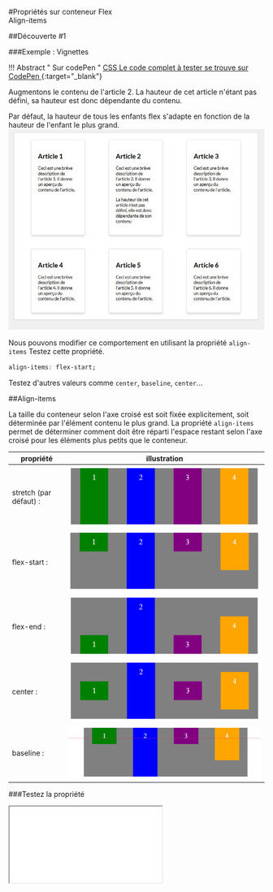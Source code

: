 #Propriétés sur conteneur Flex<br>Align-items

##Découverte #1

###Exemple : Vignettes

!!! Abstract " Sur codePen "
    [<span class="editCpLong">CSS</span>  Le code complet à tester se trouve sur CodePen ](https://codepen.io/Flolec/pen/rNXvaoR){:target="_blank"}  


Augmentons le contenu de l'article 2. La hauteur de cet article n'étant pas défini, sa hauteur est donc dépendante du contenu.

Par défaut, la hauteur de tous les enfants flex s'adapte en fonction de la hauteur de l'enfant le plus grand.
![flexQuestionAlignItems](../img/08_cssFlex/flexQuestionAlignItems.jpg)

Nous pouvons modifier ce comportement en utilisant la propriété `align-items` 
Testez cette propriété.
```css
align-items: flex-start;
```
Testez d'autres valeurs comme `center`, `baseline`, `center`...
 

##Align-items

La taille du conteneur selon l'axe croisé est soit fixée explicitement, soit déterminée par l'élément contenu le plus grand. La propriété `align-items` permet de déterminer comment doit être réparti l'espace restant selon l'axe croisé pour les éléments plus petits que le conteneur.

 
| propriété      | illustration |
| ----------- | ----------- |
| stretch (par défaut) :      | ![justify-content-flex-start](../img/08_cssFlex/align-items-stretch.png)  |
| flex-start :      | ![justify-content-flex-start](../img/08_cssFlex/align-items-flex-start.png)  |
| flex-end :      | ![justify-content-flex-start](../img/08_cssFlex/align-items-flex-end.png)  |
| center  :      | ![justify-content-flex-start](../img/08_cssFlex/align-items-center.png) |
| baseline  :      | ![justify-content-flex-start](../img/08_cssFlex/align-items-baseline.png) |
 

###Testez la propriété

<div class="containerFrame">
   <iframe  class="responsive-iframe" src="../../img/08_cssFlex/flexAlignItems.html" title="Testez la propriété" ></iframe>
</div>
 
